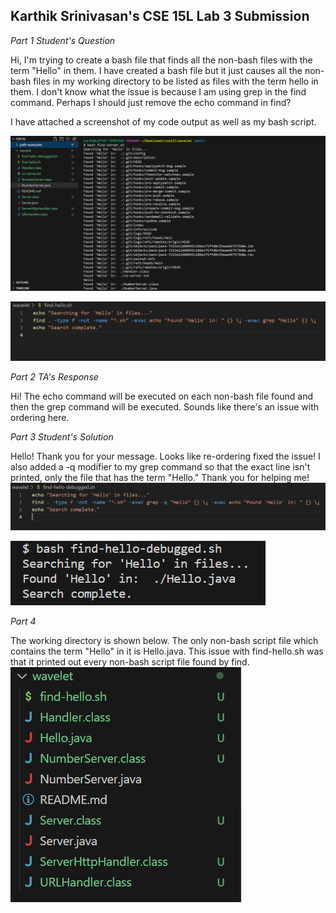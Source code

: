 ## Karthik Srinivasan's CSE 15L Lab 3 Submission

*Part 1 Student's Question*

Hi, I'm trying to create a bash file that finds all the non-bash files with the term "Hello" in them. I have created a bash file but it just causes all the non-bash files in my working directory to be listed as files with the term hello in them. I don't know what the issue is because I am using grep in the find command. Perhaps I should just remove the echo command in find?

I have attached a screenshot of my code output as well as my bash script.

![Image](CSE15LLab5Pic1.png)

![Image](CSE15LLab5Pic2.png)

*Part 2 TA's Response*

Hi! The echo command will be executed on each non-bash file found and then the grep command will be executed. Sounds like there's an issue with ordering here.

*Part 3 Student's Solution*

Hello! Thank you for your message. Looks like re-ordering fixed the issue! I also added a -q modifier to my grep command so that the exact line isn't printed, only the file that has the term "Hello." Thank you for helping me!
![Image](CSE15LLab5Pic3.png)

![Image](CSE15LLab5Pic6.png)


*Part 4*

The working directory is shown below. The only non-bash script file which contains the term "Hello" in it is Hello.java. This issue with find-hello.sh was that it printed out every non-bash script file found by find.
![Image](CSE15LLab5Pic4.png)
